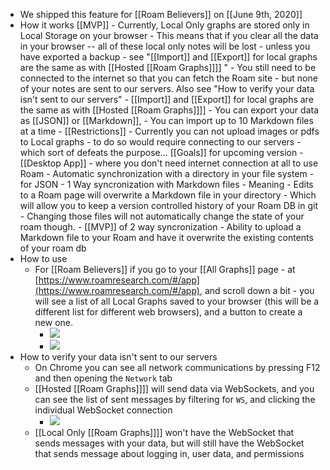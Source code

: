 - We shipped this feature for [[Roam Believers]] on [[June 9th, 2020]]
- How it works
    [[MVP]]
        - Currently, Local Only graphs are stored only in Local Storage on your browser
            - This means that if you clear all the data in your browser -- all of these local only notes will be lost - unless you have exported a backup
                - see "[[Import]] and [[Export]] for local graphs are the same as with [[Hosted [[Roam Graphs]]]] "
        - You still need to be connected to the internet so that you can fetch the Roam site - but none of your notes are sent to our servers.
            Also see "How to verify your data isn't sent to our servers"
        - [[Import]] and [[Export]] for local graphs are the same as with [[Hosted [[Roam Graphs]]]] 
            - You can export your data as [[JSON]] or [[Markdown]], 
            - You can import up to 10 Markdown files at a time
        - [[Restrictions]]
            - Currently you can not upload images or pdfs to Local graphs - to do so would require connecting to our servers - which sort of defeats the purpose...
    [[Goals]] for upcoming version
        - [[Desktop App]] - where you don't need internet connection at all to use Roam
            - Automatic synchronization with a directory in your file system - for JSON
            - 1 Way syncronization with Markdown files
                - Meaning - Edits to a Roam page will overwrite a Markdown file in your directory
                    - Which will allow you to keep a version controlled history of your Roam DB in git
                        - Changing those files will not automatically change the state of your roam though. 
            - [[MVP]] of 2 way syncronization
                - Ability to upload a Markdown file to your Roam and have it overwrite the existing contents of your roam db
- How to use
    - For [[Roam Believers]] if you go to your [[All Graphs]] page - at [https://www.roamresearch.com/#/app](https://www.roamresearch.com/#/app), and scroll down a bit - you will see a list of all Local Graphs saved to your browser (this will be a different list for different web browsers), and a button to create a new one.
        - ![](https://firebasestorage.googleapis.com/v0/b/firescript-577a2.appspot.com/o/imgs%2Fapp%2Fhelp%2F7SJNECw519.png?alt=media&token=a3b47185-94a1-4ad5-95ec-66193b0eaf5c)
        - ![](https://firebasestorage.googleapis.com/v0/b/firescript-577a2.appspot.com/o/imgs%2Fapp%2Fhelp%2FZv78Fnljut.png?alt=media&token=330ec843-b09d-4fd2-99ad-060cbd5f47ee)
- How to verify your data isn't sent to our servers
    - On Chrome you can see all network communications by pressing F12 and then opening the `Network` tab
    - [[Hosted [[Roam Graphs]]]] will send data via WebSockets, and you can see the list of sent messages by filtering for `WS`, and clicking the individual WebSocket connection
        - ![](https://firebasestorage.googleapis.com/v0/b/firescript-577a2.appspot.com/o/imgs%2Fapp%2Fhelp%2F18CVnHE2wY.png?alt=media&token=e1035db0-564d-42b6-9366-2d1466b7f6ed)
    - [[Local Only [[Roam Graphs]]]] won't have the WebSocket that sends messages with your data, but will still have the WebSocket that sends message about logging in, user data, and permissions
